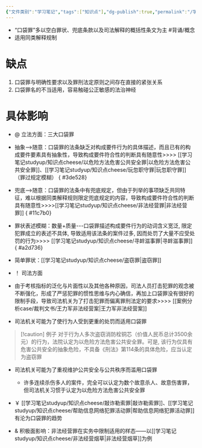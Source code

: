 ```yaml
---
{"文件类别":"学习笔记","tags":["知识点"],"dg-publish":true,"permalink":"/学习笔记studyup/知识点cheese/口袋罪/","dgPassFrontmatter":true,"created":"2024-09-10T18:35:49.823+08:00","updated":"2024-10-15T16:49:10.508+08:00"}
---
```


- “口袋罪”多以空白罪状、兜底条款以及司法解释的概括性条文为主 #背诵/概念 
- 适用同类解释规制
# 缺点
1. 口袋罪与明确性要求以及罪刑法定原则之间存在直接的紧张关系
2. 口袋罪名的不当适用，容易触碰公正敏感的法治神经
# 具体影响
- @ 立法方面：三大口袋罪
- 抽象-->随意：口袋罪的法条缺乏对构成要件行为的具体描述，而且已有的构成要件要素具有抽象性，导致构成要件符合性的判断具有随意性>>>> [[学习笔记studyup/知识点cheese/以危险方法危害公共安全罪\|以危险方法危害公共安全罪]]、[[学习笔记studyup/知识点cheese/玩忽职守罪\|玩忽职守罪]]（罪过规定模糊）
{ #3de528}

- 兜底-->随意：口袋罪的法条中有兜底规定，但由于列举的事项缺乏共同特征，难以根据同类解释规则限定兜底规定的内容，导致构成要件符合性的判断具有随意性>>>>[[学习笔记studyup/知识点cheese/非法经营罪\|非法经营罪]]
{ #11c7b0}

- 罪状表述模糊：数量+质量---口袋罪描述构成要件行为的动词含义宽泛, 限定犯罪成立的表述不具体, 导致适用该法条的案件过多, 因而处罚了大量不应受处罚的行为>>>> [[学习笔记studyup/知识点cheese/寻衅滋事罪\|寻衅滋事罪]]
{ #a2d736}

- 简单罪状：[[学习笔记studyup/知识点cheese/盗窃罪\|盗窃罪]]
- ！ 司法方面
- 由于考核指标的泛化与片面性以及其他各种原因，司法人员打击犯罪的观念被不断强化，形成了严惩犯罪的惯性思维与内心确信，再加上口袋罪没有很好的限制手段，导致司法机关为了打击犯罪而偏离罪刑法定的要求>>>> [[案例分析case/裁判文书/王力军非法经营案\|王力军非法经营案]]
- 司法机关可能为了使行为人受到更重的处罚而适用口袋罪
>[!caution] 例子
>对于行为人多次盗窃消防栓铜芯（价值人民币总计3500余元）的行为，法院认定为以危险方法危害公共安全罪。可是, 该行为仅具有危害公共安全的抽象危险，不具备《刑法》第114条的具体危险，应当认定为盗窃罪
- 司法机关可能为了重视维护公共安全与公共秩序而滥用口袋罪
	- 许多连续杀伤多人的案件，完全可以认定为数个故意杀人、故意伤害罪，但司法机关习惯于认定为以危险方法危害公共安全罪

- ￥ [[学习笔记studyup/知识点cheese/敲诈勒索罪\|敲诈勒索罪]]、[[学习笔记studyup/知识点cheese/帮助信息网络犯罪活动罪\|帮助信息网络犯罪活动罪]]有沦为口袋罪的趋势
- & 积极面影响：非法经营罪在实务中限制适用的样态——以[[学习笔记studyup/知识点cheese/非法经营烟草\|非法经营烟草]]为例
